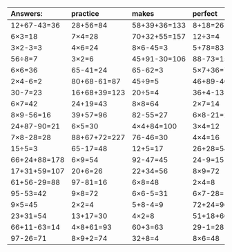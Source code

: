 | Answers: | practice | makes | perfect | ! |
| :--- | :--- | :--- | :--- | :--- |
| 12+67-43=36 | 28+56=84 | 58+39+36=133 | 8+18=26 | 8×3=24 | 
| 6×3=18 | 7×4=28 | 70+32+55=157 | 12÷3=4 | 7×9=63 | 
| 3×2-3=3 | 4×6=24 | 8×6-45=3 | 5+78=83 | 5×8=40 | 
| 56÷8=7 | 3×2=6 | 45+91-30=106 | 88-73=15 | 55+11-15=51 | 
| 6×6=36 | 65-41=24 | 65-62=3 | 5×7+36=71 | 3×8-6=18 | 
| 2×4-6=2 | 80+68-61=87 | 45÷9=5 | 46+89-40=95 | 98-81=17 | 
| 30-7=23 | 16+68+39=123 | 20÷5=4 | 36+4-13=27 | 3×5=15 | 
| 6×7=42 | 24+19=43 | 8×8=64 | 2×7=14 | 20-2=18 | 
| 8×9-56=16 | 39+57=96 | 82-55=27 | 6×8-21=27 | 69-59=10 | 
| 24+87-90=21 | 6×5=30 | 4×4+84=100 | 3×4=12 | 5×4-10=10 | 
| 7×8-28=28 | 88+67+72=227 | 76-46=30 | 4×4=16 | 49+12+93=154 | 
| 15÷5=3 | 65-17=48 | 12+5=17 | 26+28=54 | 19+7=26 | 
| 66+24+88=178 | 6×9=54 | 92-47=45 | 24-9=15 | 27+63=90 | 
| 17+31+59=107 | 20+6=26 | 22+34=56 | 8×9=72 | 50-29=21 | 
| 61+56-29=88 | 97-81=16 | 6×8=48 | 2×4=8 | 36+60=96 | 
| 95-53=42 | 9×8=72 | 6×6-5=31 | 6×7-28=14 | 2+46=48 | 
| 9×5=45 | 2×2=4 | 5+8-4=9 | 72+24=96 | 9×8-67=5 | 
| 23+31=54 | 13+17=30 | 4×2=8 | 51+18+60=129 | 49÷7=7 | 
| 66+11-63=14 | 4×8+61=93 | 60+3=63 | 29-1=28 | 16÷4=4 | 
| 97-26=71 | 8×9+2=74 | 32÷8=4 | 8×6=48 | 4×9=36 | 

